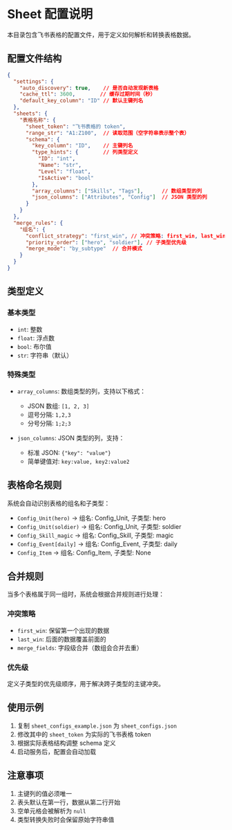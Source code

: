 # Sheet 配置说明

本目录包含飞书表格的配置文件，用于定义如何解析和转换表格数据。

## 配置文件结构

```json
{
  "settings": {
    "auto_discovery": true,    // 是否自动发现新表格
    "cache_ttl": 3600,        // 缓存过期时间（秒）
    "default_key_column": "ID" // 默认主键列名
  },
  "sheets": {
    "表格名称": {
      "sheet_token": "飞书表格的 token",
      "range_str": "A1:Z100",  // 读取范围（空字符串表示整个表）
      "schema": {
        "key_column": "ID",    // 主键列名
        "type_hints": {        // 列类型定义
          "ID": "int",
          "Name": "str",
          "Level": "float",
          "IsActive": "bool"
        },
        "array_columns": ["Skills", "Tags"],      // 数组类型的列
        "json_columns": ["Attributes", "Config"]  // JSON 类型的列
      }
    }
  },
  "merge_rules": {
    "组名": {
      "conflict_strategy": "first_win", // 冲突策略: first_win, last_win, merge_fields
      "priority_order": ["hero", "soldier"], // 子类型优先级
      "merge_mode": "by_subtype"  // 合并模式
    }
  }
}
```

## 类型定义

### 基本类型
- `int`: 整数
- `float`: 浮点数
- `bool`: 布尔值
- `str`: 字符串（默认）

### 特殊类型
- `array_columns`: 数组类型的列，支持以下格式：
  - JSON 数组: `[1, 2, 3]`
  - 逗号分隔: `1,2,3`
  - 分号分隔: `1;2;3`
  
- `json_columns`: JSON 类型的列，支持：
  - 标准 JSON: `{"key": "value"}`
  - 简单键值对: `key:value, key2:value2`

## 表格命名规则

系统会自动识别表格的组名和子类型：

- `Config_Unit(hero)` → 组名: Config_Unit, 子类型: hero
- `Config_Unit(soldier)` → 组名: Config_Unit, 子类型: soldier
- `Config_Skill_magic` → 组名: Config_Skill, 子类型: magic
- `Config_Event[daily]` → 组名: Config_Event, 子类型: daily
- `Config_Item` → 组名: Config_Item, 子类型: None

## 合并规则

当多个表格属于同一组时，系统会根据合并规则进行处理：

### 冲突策略
- `first_win`: 保留第一个出现的数据
- `last_win`: 后面的数据覆盖前面的
- `merge_fields`: 字段级合并（数组会合并去重）

### 优先级
定义子类型的优先级顺序，用于解决跨子类型的主键冲突。

## 使用示例

1. 复制 `sheet_configs_example.json` 为 `sheet_configs.json`
2. 修改其中的 `sheet_token` 为实际的飞书表格 token
3. 根据实际表格结构调整 schema 定义
4. 启动服务后，配置会自动加载

## 注意事项

1. 主键列的值必须唯一
2. 表头默认在第一行，数据从第二行开始
3. 空单元格会被解析为 `null`
4. 类型转换失败时会保留原始字符串值
